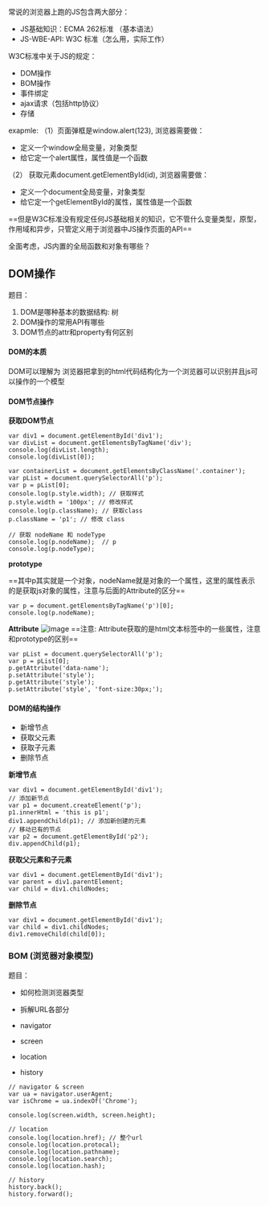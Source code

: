 常说的浏览器上跑的JS包含两大部分：
* JS基础知识：ECMA 262标准 （基本语法）
* JS-WBE-API: W3C 标准（怎么用，实际工作）

W3C标准中关于JS的规定：
* DOM操作
* BOM操作
* 事件绑定
* ajax请求（包括http协议）
* 存储

exapmle: （1）页面弹框是window.alert(123), 浏览器需要做：
* 定义一个window全局变量，对象类型
* 给它定一个alert属性，属性值是一个函数

（2） 获取元素document.getElementById(id), 浏览器需要做：
* 定义一个document全局变量，对象类型
* 给它定一个getElementById的属性，属性值是一个函数

==但是W3C标准没有规定任何JS基础相关的知识，它不管什么变量类型，原型，作用域和异步，只管定义用于浏览器中JS操作页面的API==

全面考虑，JS内置的全局函数和对象有哪些？



## DOM操作
题目：
1. DOM是哪种基本的数据结构: 树
2. DOM操作的常用API有哪些
3. DOM节点的attr和property有何区别

#### DOM的本质
DOM可以理解为 浏览器把拿到的html代码结构化为一个浏览器可以识别并且js可以操作的一个模型

#### DOM节点操作
**获取DOM节点**
```
var div1 = document.getElementById('div1');
var divList = document.getElementsByTagName('div');
console.log(divList.length);
console.log(divList[0]);

var containerList = document.getElementsByClassName('.container');
var pList = document.querySelectorAll('p');
var p = pList[0];
console.log(p.style.width); // 获取样式
p.style.width = '100px'; // 修改样式
console.log(p.className); // 获取class
p.className = 'p1'; // 修改 class

// 获取 nodeName 和 nodeType
console.log(p.nodeName);  // p
console.log(p.nodeType);
```

**prototype**

==其中p其实就是一个对象，nodeName就是对象的一个属性，这里的属性表示的是获取js对象的属性，注意与后面的Attribute的区分==
```
var p = document.getElementsByTagName('p')[0];
console.log(p.nodeName);
```

**Attribute**
![image](https://note.youdao.com/yws/public/resource/581d06e3505c431aa8077fc46e8aacfb/xmlnote/447422F77AFE4951A558477A4851ED9E/7302)
==注意: Attribute获取的是html文本标签中的一些属性，注意和prototype的区别==
```
var pList = document.querySelectorAll('p');
var p = pList[0];
p.getAttribute('data-name');
p.setAttribute('style');
p.getAttribute('style');
p.setAttribute('style', 'font-size:30px;');
```

#### DOM的结构操作
* 新增节点
* 获取父元素
* 获取子元素
* 删除节点


**新增节点**
```
var div1 = document.getElementById('div1');
// 添加新节点
var p1 = document.createElement('p');
p1.innerHtml = 'this is p1';
div1.appendChild(p1); // 添加新创建的元素
// 移动已有的节点
var p2 = document.getElementById('p2');
div.appendChild(p1);
```

**获取父元素和子元素**
```
var div1 = document.getElementById('div1');
var parent = div1.parentElement;
var child = div1.childNodes;
```

**删除节点**
```
var div1 = document.getElementById('div1');
var child = div1.childNodes;
div1.removeChild(child[0]);
```


### BOM (浏览器对象模型)
题目：
* 如何检测浏览器类型
* 拆解URL各部分


* navigator
* screen
* location
* history

```
// navigator & screen
var ua = navigator.userAgent;
var isChrome = ua.indexOf('Chrome');

console.log(screen.width, screen.height);

// location
console.log(location.href); // 整个url
console.log(location.protocal);
console.log(location.pathname);
console.log(location.search);
console.log(location.hash);

// history
history.back();
history.forward();
```

